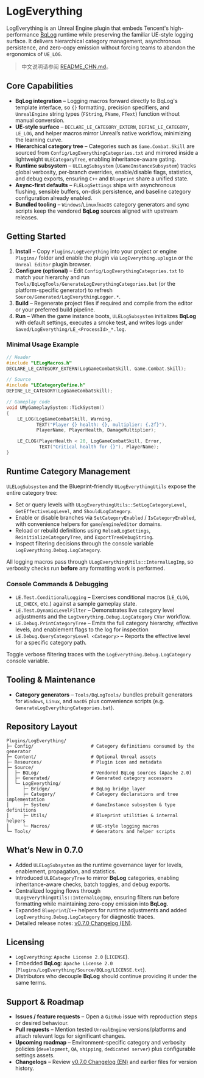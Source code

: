 ﻿# LogEverything

LogEverything is an Unreal Engine plugin that embeds Tencent's high-performance [BqLog](https://github.com/Tencent/BqLog) runtime while preserving the familiar UE-style logging surface. It delivers hierarchical category management, asynchronous persistence, and zero-copy emission without forcing teams to abandon the ergonomics of `UE_LOG`.

> 中文说明请参阅 [README_CHN.md](README_CHN.md)。

## Core Capabilities
- **BqLog integration** – Logging macros forward directly to BqLog's template interface, so `{}` formatting, precision specifiers, and `UnrealEngine` string types (`FString`, `FName`, `FText`) function without manual conversion.
- **UE-style surface** – `DECLARE_LE_CATEGORY_EXTERN`, `DEFINE_LE_CATEGORY`, `LE_LOG`, and helper macros mirror Unreal’s native workflow, minimizing the learning curve.
- **Hierarchical category tree** – Categories such as `Game.Combat.Skill` are sourced from `Config/LogEverythingCategories.txt` and mirrored inside a lightweight `ULECategoryTree`, enabling inheritance-aware gating.
- **Runtime subsystem** – `ULELogSubsystem` (`UGameInstanceSubsystem`) tracks global verbosity, per-branch overrides, enable/disable flags, statistics, and debug exports, ensuring `C++` and `Blueprint` share a unified state.
- **Async-first defaults** – `FLELogSettings` ships with asynchronous flushing, sensible buffers, on-disk persistence, and baseline category configuration already enabled.
- **Bundled tooling** – `Windows`/`Linux`/`macOS` category generators and sync scripts keep the vendored **BqLog** sources aligned with upstream releases.

## Getting Started
1. **Install** – Copy `Plugins/LogEverything` into your project or engine `Plugins/` folder and enable the plugin via `LogEverything.uplugin` or the `Unreal Editor` plugin browser.
2. **Configure (optional)** – Edit `Config/LogEverythingCategories.txt` to match your hierarchy and run `Tools/BqLogTools/GenerateLogEverythingCategories.bat` (or the platform-specific generator) to refresh `Source/Generated/LogEverythingLogger.*`.
3. **Build** – Regenerate project files if required and compile from the editor or your preferred build pipeline.
4. **Run** – When the game instance boots, `ULELogSubsystem` initializes **BqLog** with default settings, executes a smoke test, and writes logs under `Saved/LogEverything/LE_<ProcessId>_*.log`.

### Minimal Usage Example
```cpp
// Header
#include "LELogMacros.h"
DECLARE_LE_CATEGORY_EXTERN(LogGameCombatSkill, Game.Combat.Skill);

// Source
#include "LECategoryDefine.h"
DEFINE_LE_CATEGORY(LogGameCombatSkill);

// Gameplay code
void UMyGameplaySystem::TickSystem()
{
    LE_LOG(LogGameCombatSkill, Warning,
           TEXT("Player {} health: {}, multiplier: {.2f}"),
           PlayerName, PlayerHealth, DamageMultiplier);

    LE_CLOG(PlayerHealth < 20, LogGameCombatSkill, Error,
            TEXT("Critical health for {}"), PlayerName);
}
```

## Runtime Category Management
`ULELogSubsystem` and the Blueprint-friendly `ULogEverythingUtils` expose the entire category tree:
- Set or query levels with `ULogEverythingUtils::SetLogCategoryLevel`, `GetEffectiveLogLevel`, and `ShouldLogCategory`.
- Enable or disable branches via `SetCategoryEnabled` / `IsCategoryEnabled`, with convenience helpers for `game`/`engine`/`editor` domains.
- Reload or rebuild definitions using `ReloadLogSettings`, `ReinitializeCategoryTree`, and `ExportTreeDebugString`.
- Inspect filtering decisions through the console variable `LogEverything.Debug.LogCategory`.

All logging macros pass through `ULogEverythingUtils::InternalLogImp`, so verbosity checks run **before** any formatting work is performed.

### Console Commands & Debugging
- `LE.Test.ConditionalLogging` – Exercises conditional macros (`LE_CLOG`, `LE_CHECK`, etc.) against a sample gameplay state.
- `LE.Test.DynamicLevelFilter` – Demonstrates live category level adjustments and the `LogEverything.Debug.LogCategory` `CVar` workflow.
- `LE.Debug.PrintCategoryTree` – Emits the full category hierarchy, effective levels, and enablement flags to the log for inspection
- `LE.Debug.QueryCategoryLevel <Category>` – Reports the effective level for a specific category path.

Toggle verbose filtering traces with the `LogEverything.Debug.LogCategory` console variable.

## Tooling & Maintenance
- **Category generators** – `Tools/BqLogTools/` bundles prebuilt generators for `Windows`, `Linux`, and `macOS` plus convenience scripts (e.g. `GenerateLogEverythingCategories.bat`).

## Repository Layout
```
Plugins/LogEverything/
├─ Config/                     # Category definitions consumed by the generator
├─ Content/                    # Optional Unreal assets
├─ Resources/                  # Plugin icon and metadata
├─ Source/
│  ├─ BQLog/                   # Vendored BqLog sources (Apache 2.0)
│  ├─ Generated/               # Generated category accessors
│  └─ LogEverything/
│     ├─ Bridge/               # BqLog bridge layer
│     ├─ Category/             # Category declarations and tree implementation
│     ├─ System/               # GameInstance subsystem & type definitions
│     ├─ Utils/                # Blueprint utilities & internal helpers
│     └─ Macros/               # UE-style logging macros
└─ Tools/                      # Generators and helper scripts
```

## What’s New in 0.7.0
- Added `ULELogSubsystem` as the runtime governance layer for levels, enablement, propagation, and statistics.
- Introduced `ULECategoryTree` to mirror **BqLog** categories, enabling inheritance-aware checks, batch toggles, and debug exports.
- Centralized logging flows through `ULogEverythingUtils::InternalLogImp`, ensuring filters run before formatting while maintaining zero-copy emission into **BqLog**.
- Expanded `Blueprint`/`C++` helpers for runtime adjustments and added `LogEverything.Debug.LogCategory` for diagnostic traces.
- Detailed release notes: [v0.7.0 Changelog (EN)](ChangeLogs/CHANGELOG_v0.7.0_EN.md).

## Licensing
- `LogEverything`: `Apache License 2.0` (`LICENSE`).
- Embedded **BqLog**: `Apache License 2.0` (`Plugins/LogEverything/Source/BQLog/LICENSE.txt`).
- Distributors who decouple **BqLog** should continue providing it under the same terms.

## Support & Roadmap
- **Issues / feature requests** – Open a `GitHub` issue with reproduction steps or desired behaviour.
- **Pull requests** – Mention tested `UnrealEngine` versions/platforms and attach relevant logs for significant changes.
- **Upcoming roadmap** – Environment-specific category and verbosity policies (`development`, `QA`, `shipping`, `dedicated server`) plus configurable settings assets.
- **Changelogs** – Review [v0.7.0 Changelog (EN)](ChangeLogs/CHANGELOG_v0.7.0_EN.md) and earlier files for version history.
